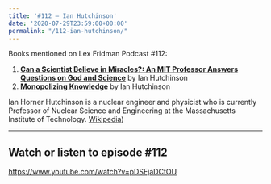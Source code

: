 ```yaml
---
title: '#112 – Ian Hutchinson'
date: '2020-07-29T23:59:00+00:00'
permalink: "/112-ian-hutchinson/"
---
```


Books mentioned on Lex Fridman Podcast #112:

1. <b><a href="https://amzn.to/3Xz6RCy" target="_blank" rel="sponsored noopener noreferrer">Can a Scientist Believe in Miracles?: An MIT Professor Answers Questions on God and Science</a></b> by Ian Hutchinson
2. <b><a href="https://amzn.to/3UkjMpi" target="_blank" rel="sponsored noopener noreferrer">Monopolizing Knowledge</a></b> by Ian Hutchinson

<!--more-->

Ian Horner Hutchinson is a nuclear engineer and physicist who is currently Professor of Nuclear Science and Engineering at the Massachusetts Institute of Technology. <a href="https://en.wikipedia.org/wiki/Ian_Hutchinson_(scientist" target="_blank">Wikipedia</a>)

- - - - - -

## Watch or listen to episode #112

<https://www.youtube.com/watch?v=pDSEjaDCtOU>